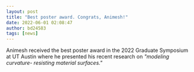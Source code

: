 ```yaml
---
layout: post
title: "Best poster award. Congrats, Animesh!"
date: 2022-06-01 02:08:47
author: bd24583
tags: [news]
---
```


Animesh received the best poster award in the 2022 Graduate Symposium at UT
Austin where he presented his recent research on _"modeling curvature-
resisting material surfaces."_
